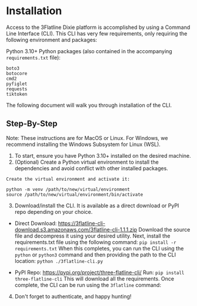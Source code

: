 # Installation

Access to the 3Flatline Dixie platform is accomplished by using a Command Line Interface (CLI).  This CLI has very few requirements, only requiring the following environment and packages:

Python 3.10+
Python packages (also contained in the accompanying `requirements.txt` file):
```
boto3
botocore
cmd2
pyfiglet
requests
tiktoken
```

The following document will walk you through installation of the CLI.

## Step-By-Step
Note: These instructions are for MacOS or Linux.  For Windows, we recommend installing the Windows Subsystem for Linux (WSL).

1) To start, ensure you have Python 3.10+ installed on the desired machine.
2) (Optional) Create a Python virtual environment to install the dependencies and avoid conflict with other installed packages.
```
Create the virtual environment and activate it:

python -m venv /path/to/new/virtual/environment
source /path/to/new/virtual/environment/bin/activate
```
3) Download/install the CLI. It is available as a direct download or PyPI repo depending on your choice.

- Direct Download: https://3flatline-cli-download.s3.amazonaws.com/3flatline-cli-1.1.1.zip
Download the source file and decompress it using your desired utility.  Next, install the requirements.txt file using the following command:
`pip install -r requirements.txt`
When this completes, you can run the CLI using the `python` or `python3` command and then providing the path to the CLI location:
`python ./3flatline-cli.py`

- PyPI Repo: https://pypi.org/project/three-flatline-cli/
Run:
`pip install three-flatline-cli`
This will download all the requirements.  Once complete, the CLI can be run using the `3flatline` command:

4) Don't forget to authenticate, and happy hunting!
